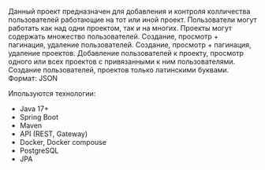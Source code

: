 Данный проект предназначен для добавления и контроля колличества пользователей работающие на тот или иной проект.
Пользователи могут работать как над одни проектом, так и на многих.
Проекты могут содержать множество пользователей.
Создание, просмотр + пагинация, удаление пользователей.
Создание, просмотр + пагинация, удаление проектов.
Добавление пользователей к проекту, просмотр одного или всех проектов с привязанными к ним пользователями.
Создание пользователей, проектов только латинскими буквами.
Формат: JSON

Ипользуются технологии:
- Java 17+
- Spring Boot
- Maven
- API (REST, Gateway)
- Docker, Docker compouse
- PostgreSQL
- JPA
